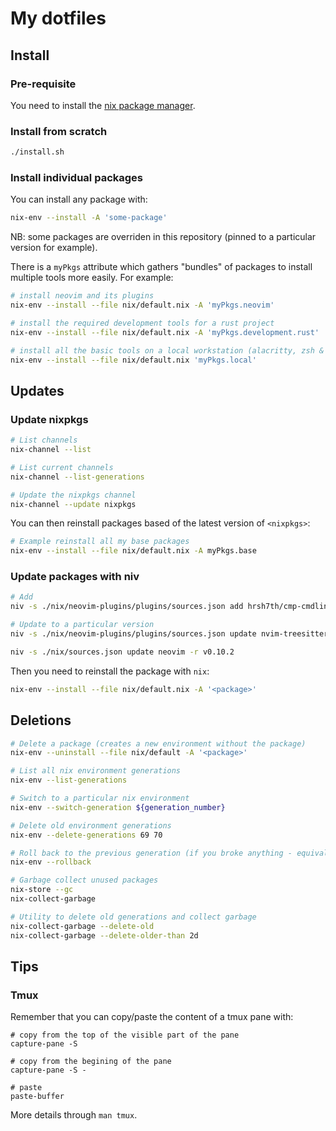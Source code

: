 # My dotfiles

## Install

### Pre-requisite

You need to install the [nix package manager](https://nixos.org/download/).

### Install from scratch

```sh
./install.sh
```

### Install individual packages

You can install any package with:
```sh
nix-env --install -A 'some-package'
```

NB: some packages are overriden in this repository (pinned to a particular version for example).

There is a `myPkgs` attribute which gathers "bundles" of packages to install multiple tools more easily. For example:
```sh
# install neovim and its plugins
nix-env --install --file nix/default.nix -A 'myPkgs.neovim'

# install the required development tools for a rust project
nix-env --install --file nix/default.nix -A 'myPkgs.development.rust'

# install all the basic tools on a local workstation (alacritty, zsh & plugins, neovim & plugins, etc.)
nix-env --install --file nix/default.nix 'myPkgs.local'
```

## Updates 

### Update nixpkgs

```sh
# List channels
nix-channel --list

# List current channels
nix-channel --list-generations

# Update the nixpkgs channel
nix-channel --update nixpkgs
```

You can then reinstall packages based of the latest version of `<nixpkgs>`:
```sh
# Example reinstall all my base packages
nix-env --install --file nix/default.nix -A myPkgs.base
```

### Update packages with niv

```sh
# Add
niv -s ./nix/neovim-plugins/plugins/sources.json add hrsh7th/cmp-cmdline

# Update to a particular version
niv -s ./nix/neovim-plugins/plugins/sources.json update nvim-treesitter -r v0.9.1

niv -s ./nix/sources.json update neovim -r v0.10.2
```

Then you need to reinstall the package with `nix`:
```sh
nix-env --install --file nix/default.nix -A '<package>'
```

## Deletions

```sh
# Delete a package (creates a new environment without the package)
nix-env --uninstall --file nix/default -A '<package>'

# List all nix environment generations
nix-env --list-generations

# Switch to a particular nix environment
nix-env --switch-generation ${generation_number}

# Delete old environment generations
nix-env --delete-generations 69 70

# Roll back to the previous generation (if you broke anything - equivalent to `nix-env --switch-generation <previous-generation>`
nix-env --rollback

# Garbage collect unused packages
nix-store --gc
nix-collect-garbage

# Utility to delete old generations and collect garbage
nix-collect-garbage --delete-old
nix-collect-garbage --delete-older-than 2d
```

## Tips

### Tmux

Remember that you can copy/paste the content of a tmux pane with:
```
# copy from the top of the visible part of the pane
capture-pane -S

# copy from the begining of the pane
capture-pane -S -

# paste
paste-buffer
```

More details through `man tmux`.
